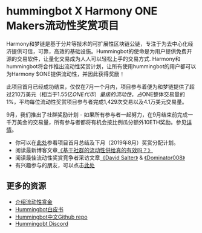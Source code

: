 # hummingbot X Harmony ONE Makers流动性奖赏项目

Harmony和梦链是基于分片等技术的可扩展性区块链公链，专注于为去中心化经济提供可信，可靠，高效的基础设施。Hummingbot的使命是为用户提供免费开源的交易软件，让量化交易成为人人可以轻松上手的交易方式. Harmony和hummingbot将合作推出流动性奖赏计划，让所有使用hummingbot的用户都可以为Harmony $ONE提供流动性，并因此获得奖励！ 

此项目首月已经成功结束，仅仅在7月一个月内，项目参与着便为和梦链提供了超过210万美元（相当于1.55亿$ONE代币）量级的流动性，占$ONE整体交易量的1%，平均每位流动性奖赏项目参与者完成1,429次交易以及4.1万美元交易量。

9月，我们推出了社群奖励计划 - 如果所有参与者一起努力，在9月结束前完成一千万美金的交易量，所有参与者都将有机会按比例瓜分额外10ETH奖励。参见[详情](https://hummingbot.io/blog/2019-09-one-makers-community-reward/)。

- 你可以在[此处](https://hummingbot.io/blog/2019-08-harmony-bounty-monthly-recap/)参看项目首月总结及下月（2019年8月）奖赏分配计划。
- 阅读最新博客文章[《基于社群的流动性供给真的有效吗？》](https://hummingbot.io/blog/2019-09-does-community-based-market-making-work/)
- 阅读最佳流动性奖赏竞争者采访文章[《David Salter》](https://hummingbot.io/blog/2019-07-top-bounty-hunter-interview1/) & [《Dominator008》](https://hummingbot.io/blog/2019-09-top-bounty-hunter-interview2/)
- 有兴趣参与的朋友，可以点击[此处](https://docs.hummingbot.io/bounties/active/harmony/)

## 更多的资源

- [介绍流动性赏金](https://www.hummingbot.io/blog/2019-06-introducing-liquidity-bounties-harmony/)
- [Hummingbot白皮书](https://docs.hummingbot.io/whitepaper)
- [Hummingbot中文Github repo](https://github.com/coinalpha/hummingbot_chinese)
- [Hummingobt Discord](http://discord.hummingbot.io/)

